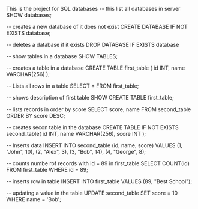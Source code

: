 This is the project for SQL databases
-- this list all databases in server
SHOW databases;

-- creates a new database of it does not exist
CREATE DATABASE IF NOT EXISTS database;

-- deletes a database if it exists
DROP DATABASE IF EXISTS database

-- show tables in a database
SHOW TABLES;

-- creates a table in a database
CREATE TABLE first_table (
    id INT, 
    name VARCHAR(256)
);

-- Lists all rows in a table
SELECT *
FROM first_table;

-- shows description of first table
SHOW CREATE TABLE first_table;

-- lists records in order by score
SELECT score, name FROM second_table
ORDER BY score DESC;

-- creates secon table in the database
CREATE TABLE IF NOT EXISTS second_table(
    id INT,
    name VARCHAR(256),
    score INT
);

-- Inserts data
INSERT INTO second_table (id, name, score)
VALUES
    (1, "John", 10),
    (2, "Alex", 3),
    (3, "Bob", 14),
    (4, "George", 8);

-- counts numbe rof records with id = 89 in first_table
SELECT COUNT(id) FROM first_table WHERE id = 89;

-- inserts row in table
INSERT INTO first_table
VALUES (89, "Best School");

-- updating a value in the table
UPDATE second_table
SET score = 10 
WHERE name = 'Bob';
